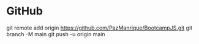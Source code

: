 # GitHub

git remote add origin https://github.com/PazManrique/BootcampJS.git
git branch -M main
git push -u origin main